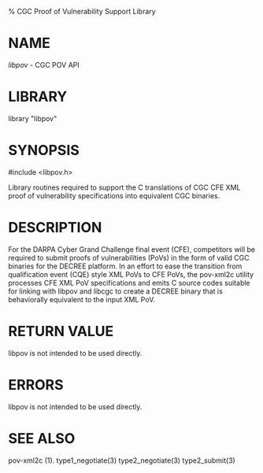 % CGC Proof of Vulnerability Support Library
# NAME
*libpov* - CGC POV API

# LIBRARY
library "libpov"

# SYNOPSIS
\#include \<libpov.h\>

Library routines required to support the C translations of CGC CFE XML proof
of vulnerability specifications into equivalent CGC binaries.

# DESCRIPTION

For the DARPA Cyber Grand Challenge final event (CFE), competitors will be
required to submit proofs of vulnerabilities (PoVs) in the form of valid CGC
binaries for the DECREE platform. In an effort to ease the transition from
qualification event (CQE) style XML PoVs to CFE PoVs, the pov-xml2c utility
processes CFE XML PoV specifications and emits C source codes suitable for
linking with libpov and libcgc to create a DECREE binary that is behaviorally
equivalent to the input XML PoV. 

# RETURN VALUE

libpov is not intended to be used directly.

# ERRORS

libpov is not intended to be used directly.

# SEE ALSO

pov-xml2c (1).
type1_negotiate(3)
type2_negotiate(3)
type2_submit(3)


